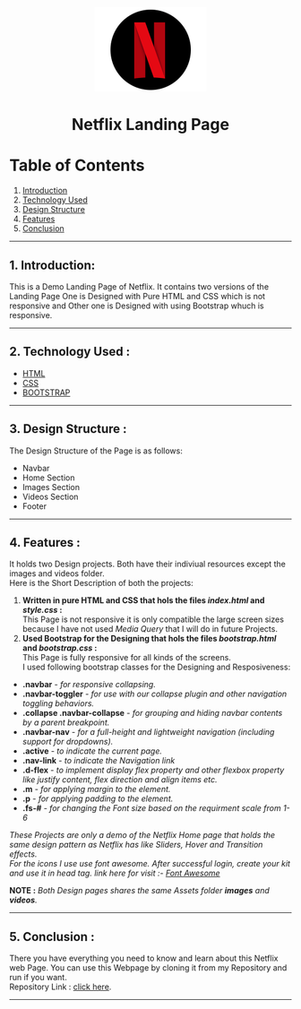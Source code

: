 
<div style="text-align:center;">
<img src="./images/favicon.png" style="width:200px;"/>
</div>

<!-- # Netflix Landing Page -->
<h1 style="text-align:center;">Netflix Landing Page</h1>

# Table of Contents

1. [Introduction](#1-introduction)
2. [Technology Used](#2-technology-used)
3. [Design Structure](#3-design-structure)
4. [Features](#4-features)
5. [Conclusion](#5-conclusion)

***

## 1. Introduction:
This is a Demo Landing Page of Netflix. It contains two versions of the Landing Page One is Designed with Pure HTML and CSS which is not responsive and Other one is Designed with using Bootstrap whuch is  responsive.

***

## 2. Technology Used :

- [HTML](https://www.w3schools.com/html/)
- [CSS](https://www.w3schools.com/css/)
- [BOOTSTRAP](https://getbootstrap.com/docs/5.0/getting-started/introduction/)

***
## 3. Design Structure :  
The Design Structure of the Page is as follows:  
- Navbar
- Home Section
- Images Section
- Videos Section
- Footer
***
## 4. Features :

It holds two Design projects. Both have their indiviual resources except the images and videos folder.  
Here is the Short Description of both the projects:  
1. **Written in pure HTML and CSS that hols the files *index.html* and *style.css* :**  
This Page is not responsive it is only compatible the large screen sizes because I have not used *Media Query* that I will do in future Projects.   
1. **Used Bootstrap for the Designing that hols the files *bootstrap.html* and *bootstrap.css* :**   
This Page is fully responsive for all kinds of the screens.  
I used following bootstrap classes for the Designing and Resposiveness:
- **.navbar** - *for responsive collapsing.*
- **.navbar-toggler** - *for use with our collapse plugin and other navigation toggling behaviors.*
- **.collapse .navbar-collapse** - *for grouping and hiding navbar contents by a parent breakpoint.*
- **.navbar-nav** - *for a full-height and lightweight navigation (including support for dropdowns).*
- **.active** - *to indicate the current page.*
- **.nav-link** - *to indicate the Navigation link*
- **.d-flex** - *to implement display flex property and other flexbox property like justify content, flex direction and align items etc.*
- **.m** - *for applying margin to the element.*
- **.p** - *for applying padding to the element.*
- **.fs-#** - *for changing the Font size based on the requirment scale from 1-6*

*These Projects are only a demo of the Netflix Home page that holds the same design pattern as Netflix has like Sliders, Hover and Transition effects.*  
*For the icons I use use font awesome. After successful login, create your kit and use it in head tag. link here for visit :- [Font Awesome](https://fontawesome.com/)*  

**NOTE :** *Both Design pages shares the same Assets folder **images** and **videos**.*
***

## 5. Conclusion :

There you have everything you need to know and learn about this Netflix web Page. You can use this Webpage by cloning it from my Repository and run if you want.  
Repository Link : [click here](https://github.com/shivangpatel83/Landing_page.git).  

***











